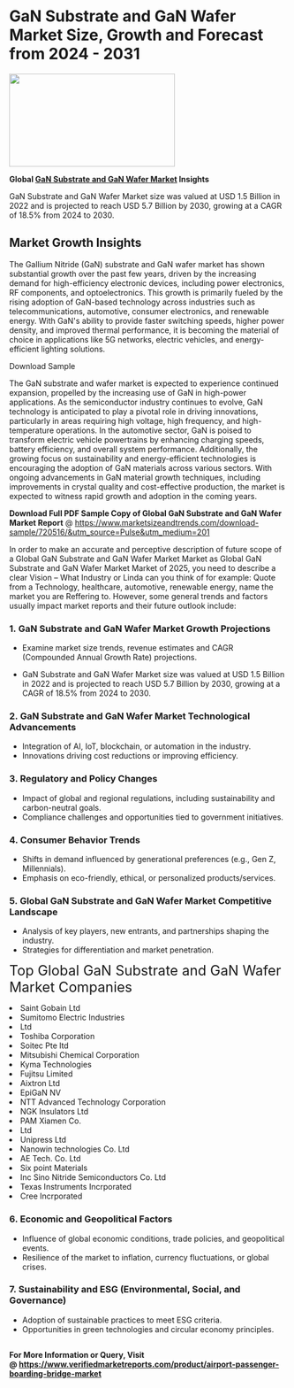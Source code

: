 <H1>GaN Substrate and GaN Wafer Market Size, Growth and Forecast from 2024 - 2031</H1><img class="aligncenter size-medium wp-image-584254" src="https://thirdeyenews.in/wp-content/uploads/2024/09/Global-Market-Research-300x168.jpeg" alt="" width="300" height="168" /><p><strong>Global&nbsp;<a href="https://www.marketsizeandtrends.com/download-sample/720516/&amp;utm_source=Pulse&amp;utm_medium=201">GaN Substrate and GaN Wafer Market</a> Insights</strong></p><p>GaN Substrate and GaN Wafer Market size was valued at USD 1.5 Billion in 2022 and is projected to reach USD 5.7 Billion by 2030, growing at a CAGR of 18.5% from 2024 to 2030.</p><p><h2>Market Growth Insights</h2> <p>The Gallium Nitride (GaN) substrate and GaN wafer market has shown substantial growth over the past few years, driven by the increasing demand for high-efficiency electronic devices, including power electronics, RF components, and optoelectronics. This growth is primarily fueled by the rising adoption of GaN-based technology across industries such as telecommunications, automotive, consumer electronics, and renewable energy. With GaN's ability to provide faster switching speeds, higher power density, and improved thermal performance, it is becoming the material of choice in applications like 5G networks, electric vehicles, and energy-efficient lighting solutions.</p> <p>Download Sample</p> <p>The GaN substrate and wafer market is expected to experience continued expansion, propelled by the increasing use of GaN in high-power applications. As the semiconductor industry continues to evolve, GaN technology is anticipated to play a pivotal role in driving innovations, particularly in areas requiring high voltage, high frequency, and high-temperature operations. In the automotive sector, GaN is poised to transform electric vehicle powertrains by enhancing charging speeds, battery efficiency, and overall system performance. Additionally, the growing focus on sustainability and energy-efficient technologies is encouraging the adoption of GaN materials across various sectors. With ongoing advancements in GaN material growth techniques, including improvements in crystal quality and cost-effective production, the market is expected to witness rapid growth and adoption in the coming years.</p> <p></p><p><span class=""><strong>Download Full PDF Sample Copy of Global GaN Substrate and GaN Wafer Market Report</strong> @ <a href="https://www.marketsizeandtrends.com/download-sample/720516/&amp;utm_source=Pulse&amp;utm_medium=201" target="_blank">https://www.marketsizeandtrends.com/download-sample/720516/&amp;utm_source=Pulse&amp;utm_medium=201</a></span></p><p>In order to make an accurate and perceptive description of future scope of a Global&nbsp;GaN Substrate and GaN Wafer Market Market as Global&nbsp;GaN Substrate and GaN Wafer Market Market of 2025, you need to describe a clear Vision &ndash; What Industry or Linda can you think of for example: Quote from a Technology, healthcare, automotive, renewable energy, name the market you are Reffering to. However, some general trends and factors usually impact market reports and their future outlook include:</p><h3>1.&nbsp;<strong>GaN Substrate and GaN Wafer Market Growth Projections</strong></h3><ul><li>Examine market size trends, revenue estimates and CAGR (Compounded Annual Growth Rate) projections.</li><li><p>GaN Substrate and GaN Wafer Market size was valued at USD 1.5 Billion in 2022 and is projected to reach USD 5.7 Billion by 2030, growing at a CAGR of 18.5% from 2024 to 2030.</p></li></ul><h3>2.&nbsp;<strong>GaN Substrate and GaN Wafer Market Technological Advancements</strong></h3><ul><li>Integration of AI, IoT, blockchain, or automation in the industry.</li><li>Innovations driving cost reductions or improving efficiency.</li></ul><h3>3.&nbsp;<strong>Regulatory and Policy Changes</strong></h3><ul><li>Impact of global and regional regulations, including sustainability and carbon-neutral goals.</li><li>Compliance challenges and opportunities tied to government initiatives.</li></ul><h3>4.&nbsp;<strong>Consumer Behavior Trends</strong></h3><ul><li>Shifts in demand influenced by generational preferences (e.g., Gen Z, Millennials).</li><li>Emphasis on eco-friendly, ethical, or personalized products/services.</li></ul><h3>5.&nbsp;<strong>Global GaN Substrate and GaN Wafer Market Competitive Landscape</strong></h3><ul><li>Analysis of key players, new entrants, and partnerships shaping the industry.</li><li>Strategies for differentiation and market penetration.</li></ul><p data-pm-slice="1 1 []"><span style="color: inherit; font-family: inherit; font-size: 25px;">Top Global GaN Substrate and GaN Wafer Market Companies</span></p><div class="" data-test-id=""><p><li>Saint Gobain Ltd</li><li> Sumitomo Electric Industries</li><li> Ltd</li><li> Toshiba Corporation</li><li> Soitec Pte ltd</li><li> Mitsubishi Chemical Corporation</li><li> Kyma Technologies</li><li> Fujitsu Limited</li><li> Aixtron Ltd</li><li> EpiGaN NV</li><li> NTT Advanced Technology Corporation</li><li> NGK Insulators Ltd</li><li> PAM Xiamen Co.</li><li> Ltd</li><li> Unipress Ltd</li><li> Nanowin technologies Co. Ltd</li><li> AE Tech. Co. Ltd</li><li> Six point Materials</li><li> Inc Sino Nitride Semiconductors Co. Ltd</li><li> Texas Instruments Incrporated</li><li> Cree Incrporated</li></p></div><h3>6.&nbsp;<strong>Economic and Geopolitical Factors</strong></h3><ul><li>Influence of global economic conditions, trade policies, and geopolitical events.</li><li>Resilience of the market to inflation, currency fluctuations, or global crises.</li></ul><h3>7.&nbsp;<strong>Sustainability and ESG (Environmental, Social, and Governance)</strong></h3><ul><li>Adoption of sustainable practices to meet ESG criteria.</li><li>Opportunities in green technologies and circular economy principles.</li></ul><h2><strong style="font-size: 14px;">For More Information or Query, Visit @&nbsp;</strong><a style="background-color: #ffffff; font-size: 14px;" href="https://www.marketsizeandtrends.com/report/gan-substrate-and-gan-wafer-market/" target="_blank">https://www.verifiedmarketreports.com/product/airport-passenger-boarding-bridge-market</a></h2>
